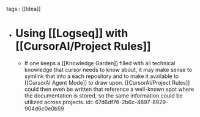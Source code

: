 tags:: [[Idea]]

- # Using [[Logseq]] with [[CursorAI/Project Rules]]
	- If one keeps a [[Knowledge Garden]] filled with all technical knowledge that cursor needs to know about, it may make sense to symlink that into a each repository and to make it available to [[CursorAI Agent Mode]] to draw upon. [[CursorAI/Project Rules]] could then even be written that reference a well-known spot where the documentation is stored, so the same information could be utilized across projects.
	  id:: 67d6df76-2b6c-4897-8929-904d6c0e0b59